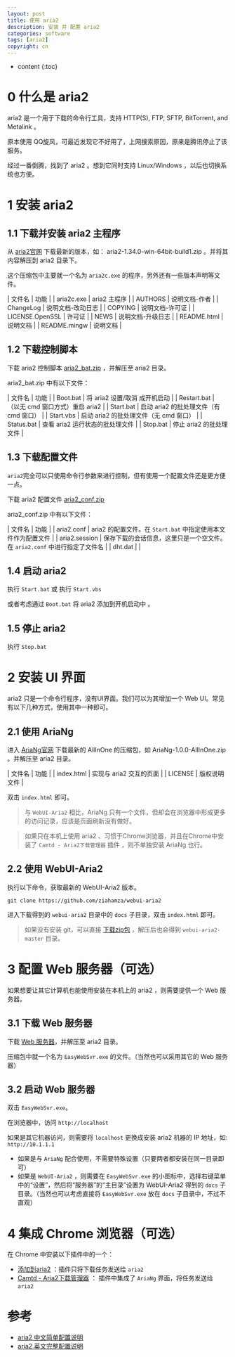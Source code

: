 ```yaml
---
layout: post
title: 使用 aria2
description: 安装 并 配置 aria2
categories: software
tags: [aria2]
copyright: cn
---
```


* content
{:toc}

# 0 什么是 aria2

aria2 是一个用于下载的命令行工具，支持 HTTP(S), FTP, SFTP, BitTorrent, and Metalink 。

原本使用 QQ旋风，可最近发现它不好用了，上网搜索原因，原来是腾讯停止了该服务。

经过一番倒腾，找到了 aria2 。想到它同时支持 Linux/Windows ，以后也切换系统也方便。

# 1 安装 aria2

## 1.1 下载并安装 aria2 主程序

从 [aria2官网](https://github.com/aria2/aria2/releases) 下载最新的版本，如： aria2-1.34.0-win-64bit-build1.zip 。并将其内容解压到 aria2 目录下。

这个压缩包中主要就一个名为 `aria2c.exe` 的程序，另外还有一些版本声明等文件。

| 文件名 | 功能 |
| aria2c.exe      | aria2 主程序 |
| AUTHORS         | 说明文档-作者 |
| ChangeLog       | 说明文档-改动日志 |
| COPYING         | 说明文档-许可证 |
| LICENSE.OpenSSL | 许可证 |
| NEWS            | 说明文档-升级日志 |
| README.html     | 说明文档 |
| README.mingw    | 说明文档 |

## 1.2 下载控制脚本

下载 aria2 控制脚本 [aria2_bat.zip](https://cdn.mivm.cn/www.mivm.cn/archives/windows-aria2/aria2_bat.zip) ，并解压至 aria2 目录。

aria2_bat.zip 中有以下文件：

| 文件名 | 功能 |
| Boot.bat    | 将 aria2 设置/取消 成开机启动 |
| Restart.bat | （以无 cmd 窗口方式）重启 aria2 |
| Start.bat   | 启动 aria2 的批处理文件（有 cmd 窗口） |
| Start.vbs   | 启动 aria2 的批处理文件（无 cmd 窗口） |
| Status.bat  | 查看 aria2 运行状态的批处理文件 |
| Stop.bat    | 停止 aria2 的批处理文件 |


## 1.3 下载配置文件

`aria2`完全可以只使用命令行参数来进行控制，但有使用一个配置文件还是更方便一点。

下载 aria2 配置文件 [aria2_conf.zip](https://cdn.mivm.cn/www.mivm.cn/archives/windows-aria2/aria2_conf.zip)

aria2_conf.zip 中有以下文件：

| 文件名 | 功能 |
| aria2.conf | aria2 的配置文件。在 `Start.bat` 中指定使用本文件作为配置文件 |
| aria2.session | 保存下载的会话信息，这里只是一个空文件。 在 `aria2.conf` 中进行指定了文件名 |
| dht.dat | |

## 1.4 启动 aria2

执行 `Start.bat` 或 执行 `Start.vbs` 

或者考虑通过 `Boot.bat` 将 aria2 添加到开机启动中 。

## 1.5 停止 aria2

执行 `Stop.bat` 


# 2 安装 UI 界面

aria2 只是一个命令行程序，没有UI界面。我们可以为其增加一个 Web UI。常见有以下几种方式，使用其中一种即可。

## 2.1 使用 AriaNg

进入 [AriaNg官网](https://github.com/mayswind/AriaNg/releases) 下载最新的 AllInOne 的压缩包，如 AriaNg-1.0.0-AllInOne.zip 。并解压至 aria2 目录。

| 文件名 | 功能 |
| index.html | 实现与 aria2 交互的页面 |
| LICENSE | 版权说明文件 |

双击 `index.html` 即可。

> 与 `WebUI-Aria2` 相比，AriaNg 只有一个文件，但却会在浏览器中形成更多的访问记录，应该是页面刷新没有做好。

> 如果只在本机上使用 aria2 、习惯于Chrome浏览器，并且在Chrome中安装了 `Camtd - Aria2下载管理器` 插件 ，则不单独安装 AriaNg 也行。

## 2.2 使用 WebUI-Aria2

执行以下命令，获取最新的 WebUI-Aria2 版本。

```
git clone https://github.com/ziahamza/webui-aria2
```

进入下载得到的 `webui-aria2` 目录中的 `docs` 子目录，双击 `index.html` 即可。

> 如果没有安装 git，可以直接 [下载zip包](https://github.com/ziahamza/webui-aria2/archive/master.zip) ，解压后也会得到 `webui-aria2-master` 目录。


# 3 配置 Web 服务器（可选）

如果想要让其它计算机也能使用安装在本机上的 aria2 ，则需要提供一个 Web 服务器。

## 3.1 下载 Web 服务器

下载 [Web 服务器](https://cdn.mivm.cn/www.mivm.cn/archives/windows-aria2/EasyWebSvr.zip)，并解压至 aria2 目录。

压缩包中就一个名为 `EasyWebSvr.exe` 的文件。（当然也可以采用其它的 Web 服务器）

## 3.2 启动  Web 服务器

双击 `EasyWebSvr.exe`。

在浏览器中，访问 `http://localhost` 

如果是其它机器访问，则需要将 `localhost` 更换成安装 aria2 机器的 IP 地址，如: `http://10.1.1.1`


* 如果是与 `AriaNg` 配合使用，不需要特殊设置（只要两者都安装在同一目录即可）
* 如果是 `WebUI-Aria2` ，则需要在 `EasyWebSvr.exe` 的小图标中，选择右键菜单中的“设置”，然后将“服务器”的“主目录”设置为 WebUI-Aria2 得到的 `docs` 子目录。（当然也可以考虑直接将 `EasyWebSvr.exe` 放在 `docs` 子目录中，不过不直观）

# 4 集成 Chrome 浏览器（可选）

在 Chrome 中安装以下插件中的一个：

* [添加到aria2](https://chrome.google.com/webstore/detail/%E6%B7%BB%E5%8A%A0%E5%88%B0aria2/nimeojfecmndgolmlmjghjmbpdkhhogl) ：插件只将下载任务发送给 `aria2`
* [Camtd - Aria2下载管理器](https://chrome.google.com/webstore/detail/camtd-aria2-download-mana/lcfobgbcebdnnppciffalfndpdfeence/related) ： 插件中集成了 `AriaNg` 界面，将任务发送给 `aria2`

# 参考

* [aria2 中文简单配置说明](https://aria2c.com/usage.html)
* [aria2 英文完整配置说明](https://aria2.github.io/manual/en/html/aria2c.html)
